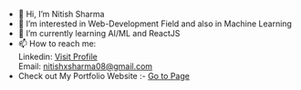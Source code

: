 - 👋 Hi, I’m Nitish Sharma
- 👀 I’m interested in Web-Development Field and also in Machine Learning
- 🌱 I’m currently learning AI/ML and ReactJS
- 📫 How to reach me:<br>
Linkedin: <a href="https://www.linkedin.com/in/nitish08/">Visit Profile</a><br>
Email: nitishxsharma08@gmail.com
-  Check out My Portfolio Website :- <a href="https://nitish-b2m.github.io/myportfolio.github.io/">Go to Page</a>
<!---
Nitish-B2M/Nitish-B2M is a ✨ special ✨ repository because its `README.md` (this file) appears on your GitHub profile.
You can click the Preview link to take a look at your changes.
--->
